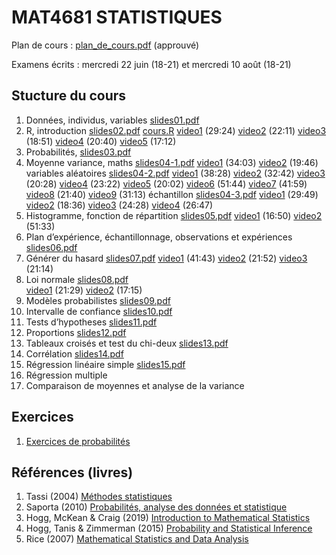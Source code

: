 # MAT4681 STATISTIQUES

Plan de cours : [plan_de_cours.pdf](https://github.com/freakonometrics/MAT4681/blob/master/documents_divers/Plan_Cours_MAT4681.pdf) (approuvé)

Examens écrits : mercredi 22 juin (18-21) et mercredi 10 août (18-21)

## Stucture du cours

1. Données, individus, variables [slides01.pdf](https://github.com/freakonometrics/MAT4681/blob/master/slides/MAT_4681_slides_01.pdf) 
2. R, introduction [slides02.pdf](https://github.com/freakonometrics/MAT4681/blob/master/slides/MAT_4681_slides_02.pdf) [cours.R](https://github.com/freakonometrics/MAT4681/blob/master/slides/cours.R) [video1](https://www.youtube.com/watch?v=IqYdWXUSv_g&list=PLCrFTE7Gu_3RG98Ahj3MCgdBsjysMJ-4H&index=1) (29:24) [video2](https://www.youtube.com/watch?v=UbZV1NSbabU&list=PLCrFTE7Gu_3RG98Ahj3MCgdBsjysMJ-4H&index=2) (22:11) [video3](https://www.youtube.com/watch?v=w35n5JI-tw8&list=PLCrFTE7Gu_3RG98Ahj3MCgdBsjysMJ-4H&index=3) (18:51) [video4](https://www.youtube.com/watch?v=IqYdWXUSv_g&list=PLCrFTE7Gu_3RG98Ahj3MCgdBsjysMJ-4H&index=4) (20:40) [video5](https://www.youtube.com/watch?v=bW-zgiaLP2Q&list=PLCrFTE7Gu_3RG98Ahj3MCgdBsjysMJ-4H&index=5) (17:12) 
3. Probabilités, [slides03.pdf](https://github.com/freakonometrics/MAT4681/blob/master/slides/MAT_4681_slides_03.pdf) 
4. Moyenne variance, maths [slides04-1.pdf](https://github.com/freakonometrics/MAT4681/blob/master/slides/MAT_4681_slides_04_1.pdf) [video1](https://www.youtube.com/watch?v=EuhxzuAyth0&list=PLCrFTE7Gu_3RG98Ahj3MCgdBsjysMJ-4H&index=6) (34:03) [video2](https://www.youtube.com/watch?v=yjvtJgyTDog&list=PLCrFTE7Gu_3RG98Ahj3MCgdBsjysMJ-4H&index=7) (19:46) 
variables aléatoires [slides04-2.pdf](https://github.com/freakonometrics/MAT4681/blob/master/slides/MAT_4681_slides_04_2.pdf) 
[video1](https://www.youtube.com/watch?v=jQ1ps26CpUc&list=PLCrFTE7Gu_3RG98Ahj3MCgdBsjysMJ-4H&index=8) (38:28) 
[video2](https://www.youtube.com/watch?v=tbb74dPQxkg&list=PLCrFTE7Gu_3RG98Ahj3MCgdBsjysMJ-4H&index=9) (32:42) 
[video3](https://www.youtube.com/watch?v=DB16Vs6OmB4&list=PLCrFTE7Gu_3RG98Ahj3MCgdBsjysMJ-4H&index=10) (20:28) 
[video4](https://www.youtube.com/watch?v=5ssmN6njfek&list=PLCrFTE7Gu_3RG98Ahj3MCgdBsjysMJ-4H&index=11) (23:22)
[video5](https://www.youtube.com/watch?v=wT-1bEqgsps&list=PLCrFTE7Gu_3RG98Ahj3MCgdBsjysMJ-4H&index=12) (20:02) 
[video6](https://www.youtube.com/watch?v=2RI78QiRcN0&list=PLCrFTE7Gu_3RG98Ahj3MCgdBsjysMJ-4H&index=13) (51:44) 
[video7](https://www.youtube.com/watch?v=nB5BV1vMWiU&list=PLCrFTE7Gu_3RG98Ahj3MCgdBsjysMJ-4H&index=14) (41:59) 
[video8](https://www.youtube.com/watch?v=zhJl4LVzlNA&list=PLCrFTE7Gu_3RG98Ahj3MCgdBsjysMJ-4H&index=15) (21:40) 
[video9](https://www.youtube.com/watch?v=yyJCU3OiobU&list=PLCrFTE7Gu_3RG98Ahj3MCgdBsjysMJ-4H&index=16) (31:13)
échantillon [slides04-3.pdf](https://github.com/freakonometrics/MAT4681/blob/master/slides/MAT_4681_slides_04_3.pdf) [video1](https://www.youtube.com/watch?v=t6hUFpPFYnw&list=PLCrFTE7Gu_3RG98Ahj3MCgdBsjysMJ-4H&index=18) (29:49) [video2](https://www.youtube.com/watch?v=apDHB2PUvmw&list=PLCrFTE7Gu_3RG98Ahj3MCgdBsjysMJ-4H&index=19) (18:36) [video3](https://www.youtube.com/watch?v=6rHiajFa30g&list=PLCrFTE7Gu_3RG98Ahj3MCgdBsjysMJ-4H&index=20) (24:28) [video4](https://www.youtube.com/watch?v=f0xN565-M7E&list=PLCrFTE7Gu_3RG98Ahj3MCgdBsjysMJ-4H&index=21) (26:47)
5. Histogramme, fonction de répartition [slides05.pdf](https://github.com/freakonometrics/MAT4681/blob/master/slides/MAT_4681_slides_05.pdf)  [video1](https://www.youtube.com/watch?v=OhGF0q1ES6c&list=PLCrFTE7Gu_3RG98Ahj3MCgdBsjysMJ-4H&index=22) (16:50) [video2](https://www.youtube.com/watch?v=OFtNY81ef7g&list=PLCrFTE7Gu_3RG98Ahj3MCgdBsjysMJ-4H&index=23) (51:33)
6. Plan d’expérience, échantillonnage, observations et expériences [slides06.pdf](https://github.com/freakonometrics/MAT4681/blob/master/slides/MAT_4681_slides_06.pdf) 
7. Générer du hasard [slides07.pdf](https://github.com/freakonometrics/MAT4681/blob/master/slides/MAT_4681_slides_07.pdf) [video1](https://www.youtube.com/watch?v=37d6SBn3snE&list=PLCrFTE7Gu_3RG98Ahj3MCgdBsjysMJ-4H&index=24) (41:43) [video2](https://www.youtube.com/watch?v=6e3Xv6IbiAk&list=PLCrFTE7Gu_3RG98Ahj3MCgdBsjysMJ-4H&index=25) (21:52) [video3](https://www.youtube.com/watch?v=2EbqmvzOvrQ&list=PLCrFTE7Gu_3RG98Ahj3MCgdBsjysMJ-4H&index=26) (21:14)
8. Loi normale [slides08.pdf](https://github.com/freakonometrics/MAT4681/blob/master/slides/MAT_4681_slides_08.pdf)  
[video1](https://www.youtube.com/watch?v=V0j8Jr6S9Mk&list=PLCrFTE7Gu_3RG98Ahj3MCgdBsjysMJ-4H&index=27) (21:29) 
[video2](https://www.youtube.com/watch?v=OyIkSBb3zRY&list=PLCrFTE7Gu_3RG98Ahj3MCgdBsjysMJ-4H&index=28) (17:15)
9. Modèles probabilistes [slides09.pdf](https://github.com/freakonometrics/MAT4681/blob/master/slides/MAT_4681_slides_09.pdf) 
10. Intervalle de confiance [slides10.pdf](https://github.com/freakonometrics/MAT4681/blob/master/slides/MAT_4681_slides_10.pdf) 
11. Tests d’hypotheses [slides11.pdf](https://github.com/freakonometrics/MAT4681/blob/master/slides/MAT_4681_slides_11.pdf) 
12. Proportions [slides12.pdf](https://github.com/freakonometrics/MAT4681/blob/master/slides/MAT_4681_slides_12.pdf) 
13. Tableaux croisés et test du chi-deux [slides13.pdf](https://github.com/freakonometrics/MAT4681/blob/master/slides/MAT_4681_slides_13.pdf) 
14. Corrélation [slides14.pdf](https://github.com/freakonometrics/MAT4681/blob/master/slides/MAT_4681_slides_14.pdf) 
15. Régression linéaire simple [slides15.pdf](https://github.com/freakonometrics/MAT4681/blob/master/slides/MAT_4681_slides_15.pdf) 
16. Régression multiple 
17. Comparaison de moyennes et analyse de la variance 

## Exercices

1. [Exercices de probabilités](https://raw.githubusercontent.com/freakonometrics/MAT4681/master/exercices-probabilites.pdf)

## Références (livres)

1. Tassi (2004) [Méthodes statistiques](https://www.eyrolles.com/Sciences/Livre/methodes-statistiques-9782717848595/) 
2. Saporta (2010) [Probabilités, analyse des données et statistique](https://books.google.ca/books/about/Probabilit%C3%A9s_analyse_des_donn%C3%A9es_et_st.html?hl=fr&id=rprNjztQYPAC&redir_esc=y)
3. Hogg, McKean & Craig (2019) [Introduction to Mathematical Statistics](https://minerva.it.manchester.ac.uk/~saralees/statbook2.pdf) 
4. Hogg, Tanis & Zimmerman (2015) [Probability and Statistical Inference](https://faculty.ksu.edu.sa/sites/default/files/677_fr37hij.pdf)
5. Rice (2007) [Mathematical Statistics and Data Analysis](http://dase.ecnu.edu.cn/mgao/teaching/UStat_2018_Fall/mathematical+statistics+and+data+analysis.pdf)

